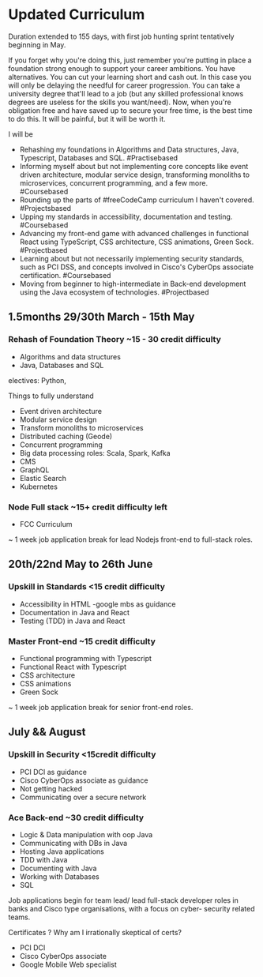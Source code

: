 # Updated Curriculum

Duration extended to 155 days, with first job hunting sprint tentatively beginning in May.

If you forget why you're doing this, just remember you're putting in place a foundation strong enough to support your career ambitions. You have alternatives. You can cut your learning short and cash out. In this case you will only be delaying the needful for career progression. You can take a university degree that'll lead to a job (but any skilled professional knows degrees are useless for the skills you want/need). Now, when you're obligation free and have saved up to secure your free time, is the best time to do this. It will be painful, but it will be worth it.

I will be

- Rehashing my foundations in Algorithms and Data structures, Java, Typescript, Databases and SQL. #Practisebased
- Informing myself about but not implementing core concepts like event driven architecture, modular service design, transforming monoliths to microservices, concurrent programming, and a few more. #Coursebased
- Rounding up the parts of #freeCodeCamp curriculum I haven't covered. #Projectsbased
- Upping my standards in accessibility, documentation and testing. #Coursebased
- Advancing my front-end game with advanced challenges in functional React using TypeScript, CSS architecture, CSS animations, Green Sock. #Projectbased
- Learning about but not necessarily implementing security standards, such as PCI DSS, and concepts involved in Cisco's CyberOps associate certification. #Coursebased
- Moving from beginner to high-intermediate in Back-end development using the Java ecosystem of technologies. #Projectbased

## 1.5months 29/30th March - 15th May

### Rehash of Foundation Theory ~15 - 30 credit difficulty
- Algorithms and data structures
- Java, Databases and SQL

electives: Python,

Things to fully understand
- Event driven architecture
- Modular service design
- Transform monoliths to microservices
- Distributed caching (Geode)
- Concurrent programming
- Big data processing roles: Scala, Spark, Kafka
- CMS
- GraphQL
- Elastic Search
- Kubernetes

### Node Full stack ~15+ credit difficulty left
- FCC Curriculum

~ 1 week job application break for lead Nodejs
front-end to full-stack roles.

## 20th/22nd May to 26th June

### Upskill in Standards <15 credit difficulty
- Accessibility in HTML -google mbs as guidance
- Documentation in Java and React
- Testing (TDD) in Java and React

### Master Front-end ~15 credit difficulty
- Functional programming with Typescript
- Functional React with Typescript
- CSS architecture
- CSS animations
- Green Sock

~ 1 week job application break for senior front-end
roles.

## July && August

### Upskill in Security <15credit difficulty
- PCI DCI as guidance
- Cisco CyberOps associate as guidance
- Not getting hacked
- Communicating over a secure network

### Ace Back-end ~30 credit difficulty
- Logic & Data manipulation with oop Java
- Communicating with DBs in Java
- Hosting Java applications
- TDD with Java
- Documenting with Java
- Working with Databases
- SQL

Job applications begin for team lead/ lead full-stack developer roles in
banks and Cisco type organisations, with a focus on cyber-
security related teams.

Certificates ? Why am I irrationally skeptical of certs?

- PCI DCI
- Cisco CyberOps associate
- Google Mobile Web specialist
